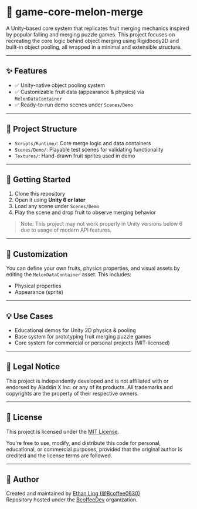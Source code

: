 # 🍉 game-core-melon-merge

A Unity-based core system that replicates fruit merging mechanics inspired by popular falling and merging puzzle games.
This project focuses on recreating the core logic behind object merging using Rigidbody2D and built-in object pooling, all wrapped in a minimal and extensible structure.

---

## ✨ Features

- ✅ Unity-native object pooling system
- ✅ Customizable fruit data (appearance & physics) via `MelonDataContainer`
- ✅ Ready-to-run demo scenes under `Scenes/Demo`

---

## 📂 Project Structure

- `Scripts/Runtime/`: Core merge logic and data containers
- `Scenes/Demo/`: Playable test scenes for validating functionality
- `Textures/`: Hand-drawn fruit sprites used in demo

---

## 🚀 Getting Started

1. Clone this repository
2. Open it using **Unity 6 or later**
3. Load any scene under `Scenes/Demo`
4. Play the scene and drop fruit to observe merging behavior

> Note: This project may not work properly in Unity versions below 6 due to usage of modern API features.

---

## 🧩 Customization

You can define your own fruits, physics properties, and visual assets by editing the `MelonDataContainer` asset. This includes:

- Physical properties
- Appearance (sprite)

---

## 💡 Use Cases

- Educational demos for Unity 2D physics & pooling
- Base system for prototyping fruit merging puzzle games
- Core system for commercial or personal projects (MIT-licensed)

---

## 📝 Legal Notice

This project is independently developed and is not affiliated with or endorsed by Aladdin X Inc. or any of its products. All trademarks and copyrights are the property of their respective owners.

---

## 📄 License

This project is licensed under the [MIT License](LICENSE).

You're free to use, modify, and distribute this code for personal, educational, or commercial purposes, provided that the original author is credited and the license terms are followed.

---

## 👤 Author

Created and maintained by [Ethan Ling (@Bcoffee0630)](https://github.com/Bcoffee0630)  
Repository hosted under the [BcoffeeDev](https://github.com/BcoffeeDev) organization.